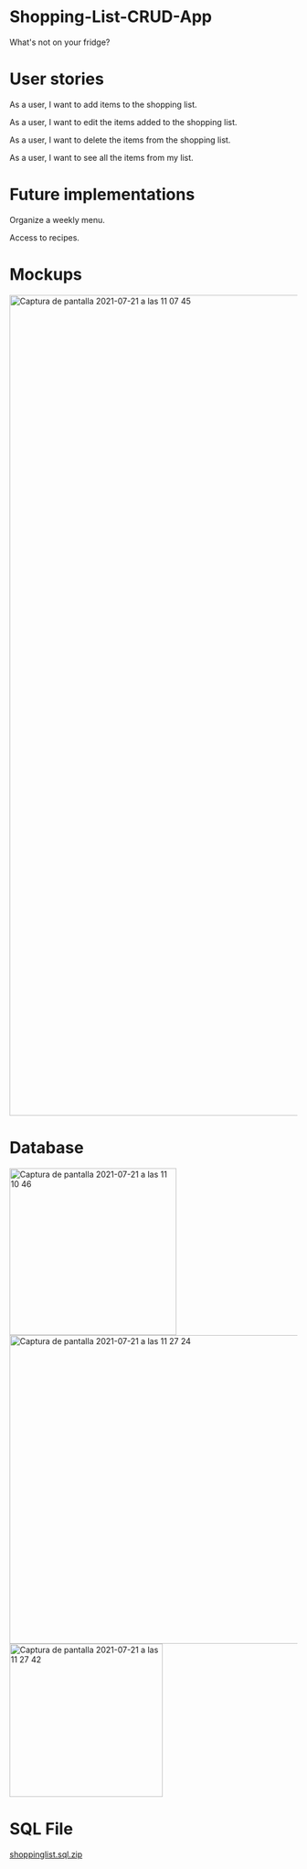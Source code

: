 # Shopping-List-CRUD-App

What's not on your fridge?

# User stories

  As a user, I want to add items to the shopping list.
  
  As a user, I want to edit the items added to the shopping list.
  
  As a user, I want to delete the items from the shopping list.
  
  As a user, I want to see all the items from my list.
  

# Future implementations

  Organize a weekly menu.
  
  Access to recipes.
  
# Mockups
<img width="1436" alt="Captura de pantalla 2021-07-21 a las 11 07 45" src="https://user-images.githubusercontent.com/78726341/126462911-0660df3a-26b8-4d5a-b6b2-7fb561a0b007.png">


# Database
<img width="292" alt="Captura de pantalla 2021-07-21 a las 11 10 46" src="https://user-images.githubusercontent.com/78726341/126463366-925cb576-604c-40e1-93c7-2e4eb192a2d3.png">

<img width="540" alt="Captura de pantalla 2021-07-21 a las 11 27 24" src="https://user-images.githubusercontent.com/78726341/126465964-f40e05d1-8463-4544-b070-31e9edaeb1ea.png">

<img width="268" alt="Captura de pantalla 2021-07-21 a las 11 27 42" src="https://user-images.githubusercontent.com/78726341/126466008-ef076d15-d36b-43c5-9bf0-e2b9a315c782.png">

# SQL File
[shoppinglist.sql.zip](https://github.com/SilviaCabello/Shopping-List-CRUD-App/files/6862114/shoppinglist.sql.zip)


